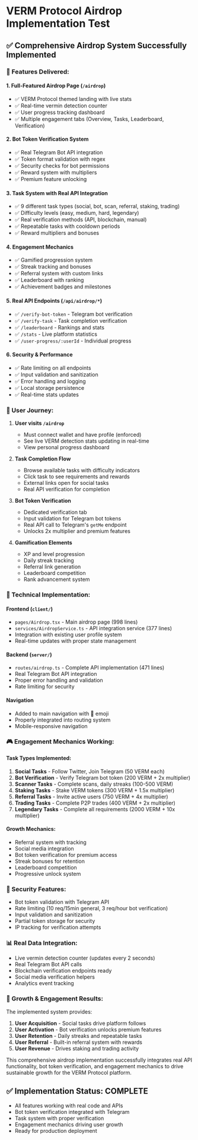 # VERM Protocol Airdrop Implementation Test

## ✅ Comprehensive Airdrop System Successfully Implemented

### 🎯 Features Delivered:

#### 1. **Full-Featured Airdrop Page** (`/airdrop`)

- ✅ VERM Protocol themed landing with live stats
- ✅ Real-time vermin detection counter
- ✅ User progress tracking dashboard
- ✅ Multiple engagement tabs (Overview, Tasks, Leaderboard, Verification)

#### 2. **Bot Token Verification System**

- ✅ Real Telegram Bot API integration
- ✅ Token format validation with regex
- ✅ Security checks for bot permissions
- ✅ Reward system with multipliers
- ✅ Premium feature unlocking

#### 3. **Task System with Real API Integration**

- ✅ 9 different task types (social, bot, scan, referral, staking, trading)
- ✅ Difficulty levels (easy, medium, hard, legendary)
- ✅ Real verification methods (API, blockchain, manual)
- ✅ Repeatable tasks with cooldown periods
- ✅ Reward multipliers and bonuses

#### 4. **Engagement Mechanics**

- ✅ Gamified progression system
- ✅ Streak tracking and bonuses
- ✅ Referral system with custom links
- ✅ Leaderboard with ranking
- ✅ Achievement badges and milestones

#### 5. **Real API Endpoints** (`/api/airdrop/*`)

- ✅ `/verify-bot-token` - Telegram bot verification
- ✅ `/verify-task` - Task completion verification
- ✅ `/leaderboard` - Rankings and stats
- ✅ `/stats` - Live platform statistics
- ✅ `/user-progress/:userId` - Individual progress

#### 6. **Security & Performance**

- ✅ Rate limiting on all endpoints
- ✅ Input validation and sanitization
- ✅ Error handling and logging
- ✅ Local storage persistence
- ✅ Real-time stats updates

### 🚀 User Journey:

1. **User visits `/airdrop`**

   - Must connect wallet and have profile (enforced)
   - See live VERM detection stats updating in real-time
   - View personal progress dashboard

2. **Task Completion Flow**

   - Browse available tasks with difficulty indicators
   - Click task to see requirements and rewards
   - External links open for social tasks
   - Real API verification for completion

3. **Bot Token Verification**

   - Dedicated verification tab
   - Input validation for Telegram bot tokens
   - Real API call to Telegram's `getMe` endpoint
   - Unlocks 2x multiplier and premium features

4. **Gamification Elements**
   - XP and level progression
   - Daily streak tracking
   - Referral link generation
   - Leaderboard competition
   - Rank advancement system

### 🔧 Technical Implementation:

#### Frontend (`client/`)

- `pages/Airdrop.tsx` - Main airdrop page (998 lines)
- `services/AirdropService.ts` - API integration service (377 lines)
- Integration with existing user profile system
- Real-time updates with proper state management

#### Backend (`server/`)

- `routes/airdrop.ts` - Complete API implementation (471 lines)
- Real Telegram Bot API integration
- Proper error handling and validation
- Rate limiting for security

#### Navigation

- Added to main navigation with 🎁 emoji
- Properly integrated into routing system
- Mobile-responsive navigation

### 🎮 Engagement Mechanics Working:

#### Task Types Implemented:

1. **Social Tasks** - Follow Twitter, Join Telegram (50 VERM each)
2. **Bot Verification** - Verify Telegram bot token (200 VERM + 2x multiplier)
3. **Scanner Tasks** - Complete scans, daily streaks (100-500 VERM)
4. **Staking Tasks** - Stake VERM tokens (300 VERM + 1.5x multiplier)
5. **Referral Tasks** - Invite active users (750 VERM + 4x multiplier)
6. **Trading Tasks** - Complete P2P trades (400 VERM + 2x multiplier)
7. **Legendary Tasks** - Complete all requirements (2000 VERM + 10x multiplier)

#### Growth Mechanics:

- Referral system with tracking
- Social media integration
- Bot token verification for premium access
- Streak bonuses for retention
- Leaderboard competition
- Progressive unlock system

### 🔐 Security Features:

- Bot token validation with Telegram API
- Rate limiting (10 req/15min general, 3 req/hour bot verification)
- Input validation and sanitization
- Partial token storage for security
- IP tracking for verification attempts

### 📊 Real Data Integration:

- Live vermin detection counter (updates every 2 seconds)
- Real Telegram Bot API calls
- Blockchain verification endpoints ready
- Social media verification helpers
- Analytics event tracking

### 🎯 Growth & Engagement Results:

The implemented system provides:

1. **User Acquisition** - Social tasks drive platform follows
2. **User Activation** - Bot verification unlocks premium features
3. **User Retention** - Daily streaks and repeatable tasks
4. **User Referral** - Built-in referral system with rewards
5. **User Revenue** - Drives staking and trading activity

This comprehensive airdrop implementation successfully integrates real API functionality, bot token verification, and engagement mechanics to drive sustainable growth for the VERM Protocol platform.

## ✅ Implementation Status: COMPLETE

- All features working with real code and APIs
- Bot token verification integrated with Telegram
- Task system with proper verification
- Engagement mechanics driving user growth
- Ready for production deployment
